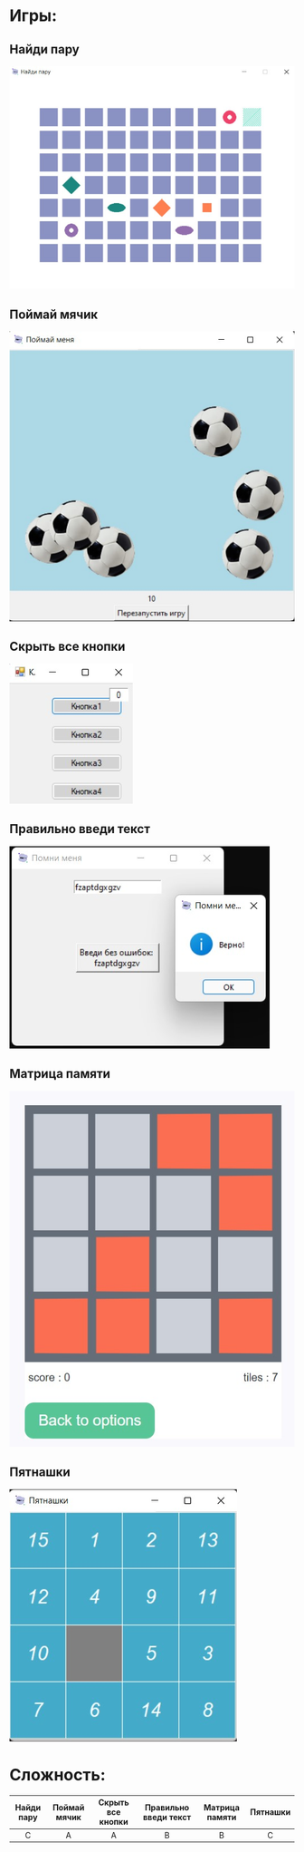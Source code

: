 # Игры:

## Найди пару
![avatar](https://github.com/Kotyga/CoffeeFace_RSSU_hack/blob/Kotyga_MM/Screen/Memory%20game.jpg)
## Поймай мячик
![avatar](https://github.com/Kotyga/CoffeeFace_RSSU_hack/blob/Kotyga_MM/Screen/Fly%20ball.jpg)
## Скрыть все кнопки
![avatar](https://github.com/Kotyga/CoffeeFace_RSSU_hack/blob/Kotyga_MM/Screen/Button.jpg)
## Правильно введи текст
![avatar](https://github.com/Kotyga/CoffeeFace_RSSU_hack/blob/Kotyga_MM/Screen/Genereate.jpg)
## Матрица памяти
![avatar](https://github.com/Kotyga/CoffeeFace_RSSU_hack/blob/Kotyga_MM/Screen/Memory%20matrix.jpg)
## Пятнашки
![avatar](https://github.com/Kotyga/CoffeeFace_RSSU_hack/blob/Kotyga_MM/Screen/Tag%20game.jpg)

# Сложность:

|   Найди пару  | Поймай мячик  | Скрыть все кнопки  | Правильно введи текст  |   Матрица памяти  |  Пятнашки  |
|:-------------:|:-------------:|:------------------:|:----------------------:|:-----------------:|:----------:|
|       C       |       A       |          A         |             B          |           B       |      C     |
